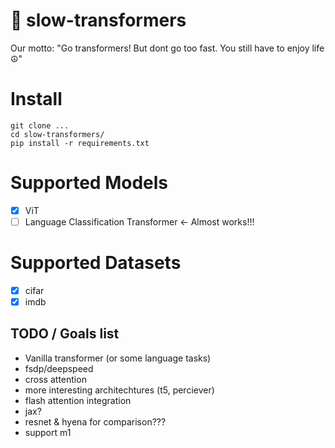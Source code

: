 # 🐌 slow-transformers

Our motto: "Go transformers! But dont go too fast. You still have to enjoy life ☮️"

# Install
```
git clone ...
cd slow-transformers/
pip install -r requirements.txt
```

# Supported Models
- [x] ViT
- [ ] Language Classification Transformer <- Almost works!!!

# Supported Datasets
- [x] cifar
- [x] imdb

## TODO / Goals list
- Vanilla transformer (or some language tasks)
- fsdp/deepspeed 
- cross attention
- more interesting architechtures (t5, perciever)
- flash attention integration
- jax?
- resnet & hyena for comparison???
- support m1